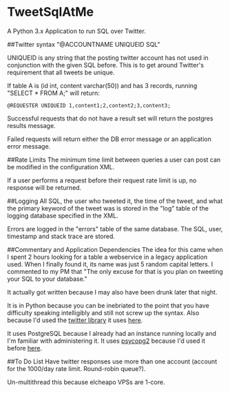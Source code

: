 TweetSqlAtMe
============

A Python 3.x Application to run SQL over Twitter.

##Twitter syntax
"@ACCOUNTNAME UNIQUEID SQL"

UNIQUEID is any string that the posting twitter account has not used in conjunction with the given SQL before.  This is to get around Twitter's requirement that all tweets be unique.

If table A is (id int, content varchar(50)) and has 3 records, running "SELECT * FROM A;" will return:

    @REQUESTER UNIQUEID 1,content1;2,content2;3,content3;

Successful requests that do not have a result set will return the postgres results message.

Failed requests will return either the DB error message or an application error message.

##Rate Limits
The minimum time limit between queries a user can post can be modified in the configuration XML.

If a user performs a request before their request rate limit is up, no response will be returned.

##Logging
All SQL, the user who tweeted it, the time of the tweet, and what the primary keyword of the tweet was is stored in the "log" table of the logging database specified in the XML.

Errors are logged in the "errors" table of the same database.  The SQL, user, timestamp and stack trace are stored.

##Commentary and Application Dependencies
The idea for this came when I spent 2 hours looking for a table a webservice in a legacy application used.  When I finally found it, its name was just 5 random capital letters. I commented to my PM that "The only excuse for that is you plan on tweeting your SQL to your database."

It actually got written because I may also have been drunk later that night.

It is in Python because you can be inebriated to the point that you have difficulty speaking intelligibly and still not screw up the syntax.  Also because I'd used the [twitter library](https://pypi.python.org/pypi/twitter) it uses [here](https://github.com/ByzantineFailure/PAX_Pinger).

It uses PostgreSQL because I already had an instance running locally and I'm familiar with administering it.  It uses [psycopg2](https://pypi.python.org/pypi/psycopg2) because I'd used it before [here](https://github.com/ByzantineFailure/PretendYourXyzzyDbTools).

##To Do List
Have twitter responses use more than one account (account for the 1000/day rate limit. Round-robin queue?).

Un-multithread this because elcheapo VPSs are 1-core.
